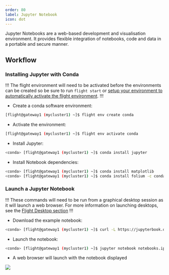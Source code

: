```yaml
---
order: 80
label: Jupyter Notebook
icon: dot
---
```


Jupyter Notebooks are a web-based development and visualisation environment. It provides flexible integration of notebooks, code and data in a portable and secure manner.

## Workflow


### Installing Jupyter with Conda

!!!
The flight environment will need to be activated before the environments can be created so be sure to run `flight start` or [setup your environment to automatically activate the flight environment](/using_environment/cli-basics/flight_system/#activating-the-flight-system).
!!!

- Create a conda software environment:

```bash
[flight@gateway1 (mycluster1) ~]$ flight env create conda
```
- Activate the environment:
```bash
[flight@gateway1 (mycluster1) ~]$ flight env activate conda
```

- Install Jupyter:

```bash
<conda> [flight@gateway1 (mycluster1) ~]$ conda install jupyter
```

- Install Notebook dependencies:

```bash
<conda> [flight@gateway1 (mycluster1) ~]$ conda install matplotlib
<conda> [flight@gateway1 (mycluster1) ~]$ conda install folium -c conda-forge
```

### Launch a Jupyter Notebook

!!!
These commands will need to be run from a graphical desktop session as it will launch a web browser. For more information on launching desktops, see the [Flight Desktop section](/flight_desktop/install_flight_desktop_types/#install-flight-desktop-types)
!!!

- Download the example notebook:

```bash
<conda> [flight@gateway1 (mycluster1) ~]$ curl -L https://jupyterbook.org/en/stable/_downloads/12e9fb0f1c062494259ce630607cfc87/notebooks.ipynb > notebooks.ipynb
```

- Launch the notebook:

```bash
<conda> [flight@gateway1 (mycluster1) ~]$ jupyter notebook notebooks.ipynb
```

- A web browser will launch with the notebook displayed

![](/images/jupyter_notebook_1.png)